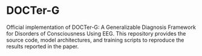 # DOCTer-G
Official implementation of DOCTer-G: A Generalizable Diagnosis Framework for Disorders of Consciousness Using EEG. This repository provides the source code, model architectures, and training scripts to reproduce the results reported in the paper.
